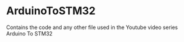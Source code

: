 # ArduinoToSTM32
Contains the code and any other file used in the Youtube video series Arduino To STM32
